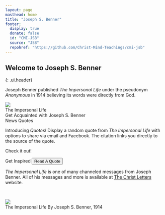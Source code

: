 ```yaml
---
layout: page
masthead: home
title: "Joseph S. Benner"
footer:
  display: true
  donate: false
  id: "CMI-JSB"
  source: "JSB"
  repohref: "https://github.com/Christ-Mind-Teachings/cmi-jsb"
---
```


## Welcome to Joseph S. Benner
{: .ui.header}

Joseph Benner published *The Impersonal Life* under the pseudonym *Anonymous*
in 1914 believing its words were directly from God.

<div id="page-contents">
  <div class="ui equal width grid source-acq-section">
    <div class="five wide column">
      <div class="ui card">
        <a id="book-acq" href="#" data-book="acq" animate class="toc-modal-open image">
          <img src="/t/jsb/public/img/src/acq-big.jpg">
        </a>
        <div class="content">
          <div class="header">The Impersonal Life</div>
          <div class="description">
            Get Acquainted with Joseph S. Benner
          </div>
        </div>
      </div>
    </div>
    <div class="column source-features">
      <div class="ui top attached tabular menu">
        <a class="active item" data-tab="first">News</a>
        <a class="item" data-tab="second">Quotes</a>
      </div>
      <div class="ui bottom attached active tab segment" data-tab="first">
        <div class="box">
          <p>
          Introducing <em>Quotes!</em> Display a random quote from <em>The Impersonal Life</em> with
            options to share via email and Facebook. The citation links you directly to 
            the source of the quote.  
          </p>
          <p>Check it out!</p>
        </div>
      </div>
      <div class="ui bottom attached tab segment" data-tab="second">
        <div class="ui form">
          <div class="fields">
            <div class="field">
              <label>Get Inspired</label>
              <button id="show-quote-button" class="ui primary button">
                <i class="quote left icon"></i>
                Read A Quote
              </button> 
            </div>
            <div id="user-quote-select" class="field"></div>
          </div>
        </div>
      </div>
    </div>
  </div>
  <div>
    <p>
      <em>The Impersonal Life</em> is one of many channeled messages
      from Joseph Benner. All of his messages and more is available at
      <a href="https://thechristletters.weebly.com/the-impersonal-life.html" target="_blank">
      The Christ Letters
      </a> website.
      <p>&nbsp;</p>
    </p>
  </div>
  <div class="ui three cards">
    <div class="card">
      <a href="#" data-book="til" animate class="toc-modal-open image">
        <img src="/t/jsb/public/img/src/til-big.jpg">
      </a>
      <div class="content">
        <div class="description">
          The Impersonal Life By Joseph S. Benner, 1914
        </div>
      </div>
    </div>
  </div>
</div>

